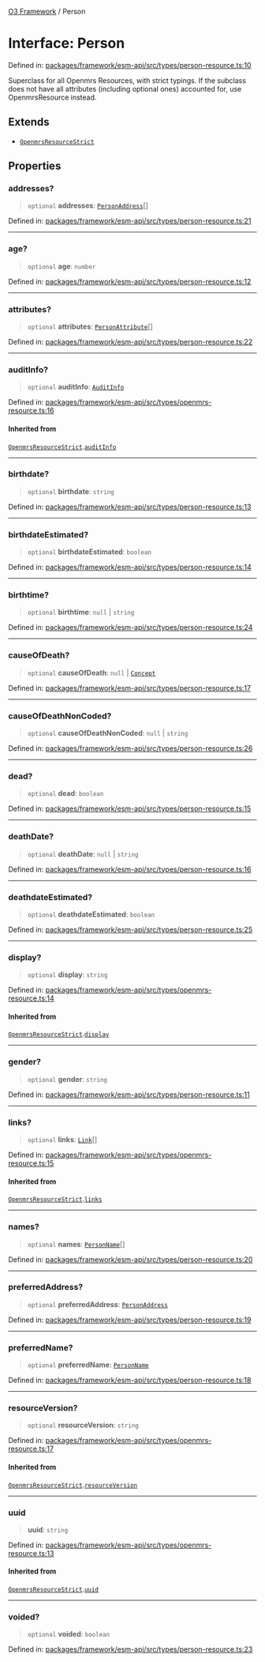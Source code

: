 [O3 Framework](../API.md) / Person

# Interface: Person

Defined in: [packages/framework/esm-api/src/types/person-resource.ts:10](https://github.com/UjjawalPrabhat/openmrs-esm-core/blob/main/packages/framework/esm-api/src/types/person-resource.ts#L10)

Superclass for all Openmrs Resources, with strict typings.
If the subclass does not have all attributes (including optional ones)
accounted for, use OpenmrsResource instead.

## Extends

- [`OpenmrsResourceStrict`](OpenmrsResourceStrict.md)

## Properties

### addresses?

> `optional` **addresses**: [`PersonAddress`](PersonAddress.md)[]

Defined in: [packages/framework/esm-api/src/types/person-resource.ts:21](https://github.com/UjjawalPrabhat/openmrs-esm-core/blob/main/packages/framework/esm-api/src/types/person-resource.ts#L21)

***

### age?

> `optional` **age**: `number`

Defined in: [packages/framework/esm-api/src/types/person-resource.ts:12](https://github.com/UjjawalPrabhat/openmrs-esm-core/blob/main/packages/framework/esm-api/src/types/person-resource.ts#L12)

***

### attributes?

> `optional` **attributes**: [`PersonAttribute`](PersonAttribute.md)[]

Defined in: [packages/framework/esm-api/src/types/person-resource.ts:22](https://github.com/UjjawalPrabhat/openmrs-esm-core/blob/main/packages/framework/esm-api/src/types/person-resource.ts#L22)

***

### auditInfo?

> `optional` **auditInfo**: [`AuditInfo`](AuditInfo.md)

Defined in: [packages/framework/esm-api/src/types/openmrs-resource.ts:16](https://github.com/UjjawalPrabhat/openmrs-esm-core/blob/main/packages/framework/esm-api/src/types/openmrs-resource.ts#L16)

#### Inherited from

[`OpenmrsResourceStrict`](OpenmrsResourceStrict.md).[`auditInfo`](OpenmrsResourceStrict.md#auditinfo)

***

### birthdate?

> `optional` **birthdate**: `string`

Defined in: [packages/framework/esm-api/src/types/person-resource.ts:13](https://github.com/UjjawalPrabhat/openmrs-esm-core/blob/main/packages/framework/esm-api/src/types/person-resource.ts#L13)

***

### birthdateEstimated?

> `optional` **birthdateEstimated**: `boolean`

Defined in: [packages/framework/esm-api/src/types/person-resource.ts:14](https://github.com/UjjawalPrabhat/openmrs-esm-core/blob/main/packages/framework/esm-api/src/types/person-resource.ts#L14)

***

### birthtime?

> `optional` **birthtime**: `null` \| `string`

Defined in: [packages/framework/esm-api/src/types/person-resource.ts:24](https://github.com/UjjawalPrabhat/openmrs-esm-core/blob/main/packages/framework/esm-api/src/types/person-resource.ts#L24)

***

### causeOfDeath?

> `optional` **causeOfDeath**: `null` \| [`Concept`](Concept.md)

Defined in: [packages/framework/esm-api/src/types/person-resource.ts:17](https://github.com/UjjawalPrabhat/openmrs-esm-core/blob/main/packages/framework/esm-api/src/types/person-resource.ts#L17)

***

### causeOfDeathNonCoded?

> `optional` **causeOfDeathNonCoded**: `null` \| `string`

Defined in: [packages/framework/esm-api/src/types/person-resource.ts:26](https://github.com/UjjawalPrabhat/openmrs-esm-core/blob/main/packages/framework/esm-api/src/types/person-resource.ts#L26)

***

### dead?

> `optional` **dead**: `boolean`

Defined in: [packages/framework/esm-api/src/types/person-resource.ts:15](https://github.com/UjjawalPrabhat/openmrs-esm-core/blob/main/packages/framework/esm-api/src/types/person-resource.ts#L15)

***

### deathDate?

> `optional` **deathDate**: `null` \| `string`

Defined in: [packages/framework/esm-api/src/types/person-resource.ts:16](https://github.com/UjjawalPrabhat/openmrs-esm-core/blob/main/packages/framework/esm-api/src/types/person-resource.ts#L16)

***

### deathdateEstimated?

> `optional` **deathdateEstimated**: `boolean`

Defined in: [packages/framework/esm-api/src/types/person-resource.ts:25](https://github.com/UjjawalPrabhat/openmrs-esm-core/blob/main/packages/framework/esm-api/src/types/person-resource.ts#L25)

***

### display?

> `optional` **display**: `string`

Defined in: [packages/framework/esm-api/src/types/openmrs-resource.ts:14](https://github.com/UjjawalPrabhat/openmrs-esm-core/blob/main/packages/framework/esm-api/src/types/openmrs-resource.ts#L14)

#### Inherited from

[`OpenmrsResourceStrict`](OpenmrsResourceStrict.md).[`display`](OpenmrsResourceStrict.md#display)

***

### gender?

> `optional` **gender**: `string`

Defined in: [packages/framework/esm-api/src/types/person-resource.ts:11](https://github.com/UjjawalPrabhat/openmrs-esm-core/blob/main/packages/framework/esm-api/src/types/person-resource.ts#L11)

***

### links?

> `optional` **links**: [`Link`](Link.md)[]

Defined in: [packages/framework/esm-api/src/types/openmrs-resource.ts:15](https://github.com/UjjawalPrabhat/openmrs-esm-core/blob/main/packages/framework/esm-api/src/types/openmrs-resource.ts#L15)

#### Inherited from

[`OpenmrsResourceStrict`](OpenmrsResourceStrict.md).[`links`](OpenmrsResourceStrict.md#links)

***

### names?

> `optional` **names**: [`PersonName`](PersonName.md)[]

Defined in: [packages/framework/esm-api/src/types/person-resource.ts:20](https://github.com/UjjawalPrabhat/openmrs-esm-core/blob/main/packages/framework/esm-api/src/types/person-resource.ts#L20)

***

### preferredAddress?

> `optional` **preferredAddress**: [`PersonAddress`](PersonAddress.md)

Defined in: [packages/framework/esm-api/src/types/person-resource.ts:19](https://github.com/UjjawalPrabhat/openmrs-esm-core/blob/main/packages/framework/esm-api/src/types/person-resource.ts#L19)

***

### preferredName?

> `optional` **preferredName**: [`PersonName`](PersonName.md)

Defined in: [packages/framework/esm-api/src/types/person-resource.ts:18](https://github.com/UjjawalPrabhat/openmrs-esm-core/blob/main/packages/framework/esm-api/src/types/person-resource.ts#L18)

***

### resourceVersion?

> `optional` **resourceVersion**: `string`

Defined in: [packages/framework/esm-api/src/types/openmrs-resource.ts:17](https://github.com/UjjawalPrabhat/openmrs-esm-core/blob/main/packages/framework/esm-api/src/types/openmrs-resource.ts#L17)

#### Inherited from

[`OpenmrsResourceStrict`](OpenmrsResourceStrict.md).[`resourceVersion`](OpenmrsResourceStrict.md#resourceversion)

***

### uuid

> **uuid**: `string`

Defined in: [packages/framework/esm-api/src/types/openmrs-resource.ts:13](https://github.com/UjjawalPrabhat/openmrs-esm-core/blob/main/packages/framework/esm-api/src/types/openmrs-resource.ts#L13)

#### Inherited from

[`OpenmrsResourceStrict`](OpenmrsResourceStrict.md).[`uuid`](OpenmrsResourceStrict.md#uuid)

***

### voided?

> `optional` **voided**: `boolean`

Defined in: [packages/framework/esm-api/src/types/person-resource.ts:23](https://github.com/UjjawalPrabhat/openmrs-esm-core/blob/main/packages/framework/esm-api/src/types/person-resource.ts#L23)
